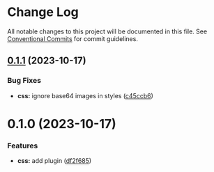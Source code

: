 # Change Log

All notable changes to this project will be documented in this file.
See [Conventional Commits](https://conventionalcommits.org) for commit guidelines.

## [0.1.1](https://github.com/rambler-digital-solutions/razzle-addons/compare/@rambler-tech/razzle-css@0.1.0...@rambler-tech/razzle-css@0.1.1) (2023-10-17)

### Bug Fixes

- **css:** ignore base64 images in styles ([c45ccb6](https://github.com/rambler-digital-solutions/razzle-addons/commit/c45ccb6c1dd6871046739b88f56c479763e05cf6))

# 0.1.0 (2023-10-17)

### Features

- **css:** add plugin ([df2f685](https://github.com/rambler-digital-solutions/razzle-addons/commit/df2f685710f5e4ec36201bffaee6c48fa90a9597))

